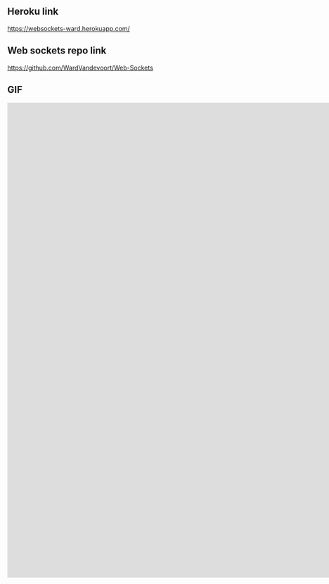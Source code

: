 
## Heroku link

https://websockets-ward.herokuapp.com/

## Web sockets repo link

https://github.com/WardVandevoort/Web-Sockets

## GIF

<iframe src="https://share.getcloudapp.com/BluBkxz4?embed=true" width="1920" height="1080" style="border:none" frameborder="0" allowtransparency="true" allowfullscreen="true"></iframe>
